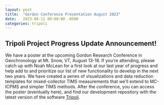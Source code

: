 ```yaml
---
layout: post
title:  "Gordon Conference Presentation August 2023"
date:   2023-08-11 00:00:00 -0500
categories: tripoli
---
```

## Tripoli Project Progress Update Announcement!

We have a poster at the upcoming Gordon Research Conference in Geochronology at Mt. Snow, VT, August 13-18.  If you’re attending, please catch up with Noah McLean for a first look at our last year of progress and help add to and prioritize our list of new functionality to develop in the next two years.  We have created a series of visualizations and data reduction templates for mixed-collector TIMS measurements that we’ll extend to MC-ICPMS and simpler TIMS methods.  After the conference, you can access the poster (eventually here), and find our development repository with the latest version of the software [Tripoli](https://github.com/CIRDLES/Tripoli).

